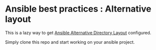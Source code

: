 # Ansible best practices : Alternative layout


This is a lazy way to get [Ansible Alternative Directory Layout](https://docs.ansible.com/ansible/latest/user_guide/playbooks_best_practices.html#directory-layout) configured.

Simply clone this repo and start working on your ansible project.

